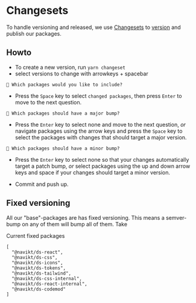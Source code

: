# Changesets

To handle versioning and released, we use [Changesets](https://github.com/changesets/changesets) to [version](https://semver.org/) and publish our packages.

## Howto

- To create a new version, run `yarn changeset`
- select versions to change with arrowkeys + spacebar

`🦋 Which packages would you like to include?`

- Press the `Space` key to select `changed packages`, then press `Enter` to move to the next question.

`🦋 Which packages should have a major bump?`

- Press the `Enter` key to select none and move to the next question, _*or*_ navigate packages using the arrow keys and press the `Space` key to select the packages with changes that should target a major version.

`🦋 Which packages should have a minor bump?`

- Press the `Enter` key to select none so that your changes automatically target a patch bump, _*or*_ select packages using the up and down arrow keys and space if your changes should target a minor version.

- Commit and push up.

## Fixed versioning

All our "base"-packages are has fixed versioning. This means a semver-bump on any of them will bump all of them. Take

Current fixed packages

```
[
  "@navikt/ds-react",
  "@navikt/ds-css",
  "@navikt/ds-icons",
  "@navikt/ds-tokens",
  "@navikt/ds-tailwind",
  "@navikt/ds-css-internal",
  "@navikt/ds-react-internal",
  "@navikt/ds-codemod"
]
```

